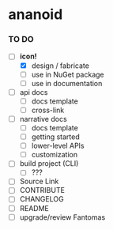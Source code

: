 ananoid
===

### TO DO

- [ ] **icon!**
  - [x] design / fabricate
  - [ ] use in NuGet package
  - [ ] use in documentation
- [ ] api docs
  - [ ] docs template
  - [ ] cross-link
- [ ] narrative docs
  - [ ] docs template
  - [ ] getting started
  - [ ] lower-level APIs
  - [ ] customization
- [ ] build project (CLI)
  - [ ] ???
- [ ] Source Link
- [ ] CONTRIBUTE
- [ ] CHANGELOG
- [ ] README
- [ ] upgrade/review Fantomas
